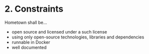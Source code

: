 # 2. Constraints

Hometown shall be...

* open source and licensed under a such license
* using only open-source technologies, libraries and dependencies
* runnable in Docker
* well documented